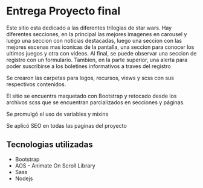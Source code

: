 <h1>Entrega Proyecto final</h1>
<p>Este sitio esta dedicado a las diferentes trilogias de star wars. Hay diferentes secciones, en la principal las mejores imagenes en carousel y luego una seccion con noticias destacadas, luego una seccion con las mejores escenas mas iconicas de la pantalla, una seccion para conocer los ultimos juegos y otra con videos. Al final, se puede observar una seccion de registro con un formulario. Tambien, en la parte superior, una alerta para poder suscribirse a los boletines informativos a traves del registro </p>
<p>Se crearon las carpetas para logos, recursos, views y scss con sus respectivos contenidos.</p>
<p>El sitio se encuentra maquetado con Bootstrap y retocado desde los archivos scss que se encuentran parcializados en secciones y páginas.</p>
<p>Se promulgó el uso de variables y mixins</p>
<p>Se aplicó SEO en todas las paginas del proyecto</p>
<h2>Tecnologias utilizadas</h2>
<ul>
    <li>Bootstrap</li>
    <li>AOS - Animate On Scroll Library</li>
    <li>Sass</li>
    <li>Nodejs</li>
</ul>


